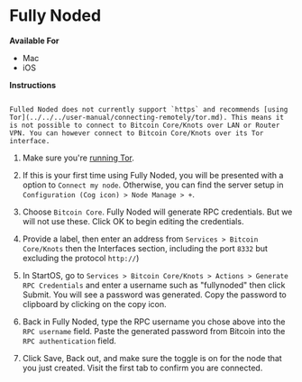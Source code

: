 # Fully Noded

**Available For**

- Mac
- iOS

**Instructions**

```admonish note

Fulled Noded does not currently support `https` and recommends [using Tor](../../../user-manual/connecting-remotely/tor.md). This means it is not possible to connect to Bitcoin Core/Knots over LAN or Router VPN. You can however connect to Bitcoin Core/Knots over its Tor interface.

```
1. Make sure you're [running Tor](../../../user-manual/connecting-remotely/tor.md).

1. If this is your first time using Fully Noded, you will be presented with a option to `Connect my node`. Otherwise, you can find the server setup in `Configuration (Cog icon) > Node Manage > +`.

1. Choose `Bitcoin Core`. Fully Noded will generate RPC credentials. But we will not use these. Click OK to begin editing the credentials.

1. Provide a label, then enter an address from `Services > Bitcoin Core/Knots` then the Interfaces section, including the port `8332` but excluding the protocol `http://`)

1. In StartOS, go to `Services > Bitcoin Core/Knots > Actions > Generate RPC Credentials` and enter a username such as "fullynoded" then click Submit. You will see a password was generated. Copy the password to clipboard by clicking on the copy icon.

1. Back in Fully Noded, type the RPC username you chose above into the `RPC username` field. Paste the generated password from Bitcoin into the `RPC authentication` field.

1. Click Save, Back out, and make sure the toggle is on for the node that you just created. Visit the first tab to confirm you are connected.
